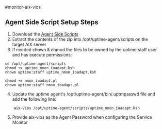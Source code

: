 #monitor-aix-vios

Agent Side Script Setup Steps
-----------------------------

 1. Download the [Agent Side Scripts](dist/monitor-aix-vios-agent-files.zip?raw=true)
 2. Extract the contents of the zip into /opt/uptime-agent/scripts on the target AIX server
 3. If needed chown & chmod the files to be owned by the uptime:staff user and has execute permissions:
 ```
 cd /opt/uptime-agent/scripts
 chmod +x uptime_nmon_ioadapt.ksh
 chown uptime:staff uptime_nmon_ioadapt.ksh
      
 chmod +x nmon_ioadapt.pl
 chown uptime:staff nmon_ioadapt.pl
 ```
 4. Update the uptime agent's /opt/uptime-agent/bin/.uptmpasswd file and add the following line:
 ```
     aix-vios /opt/uptime-agent/scripts/uptime_nmon_ioadapt.ksh
 ```
 5. Provide aix-vios as the Agent Password when configuring the Service Monitor


 
